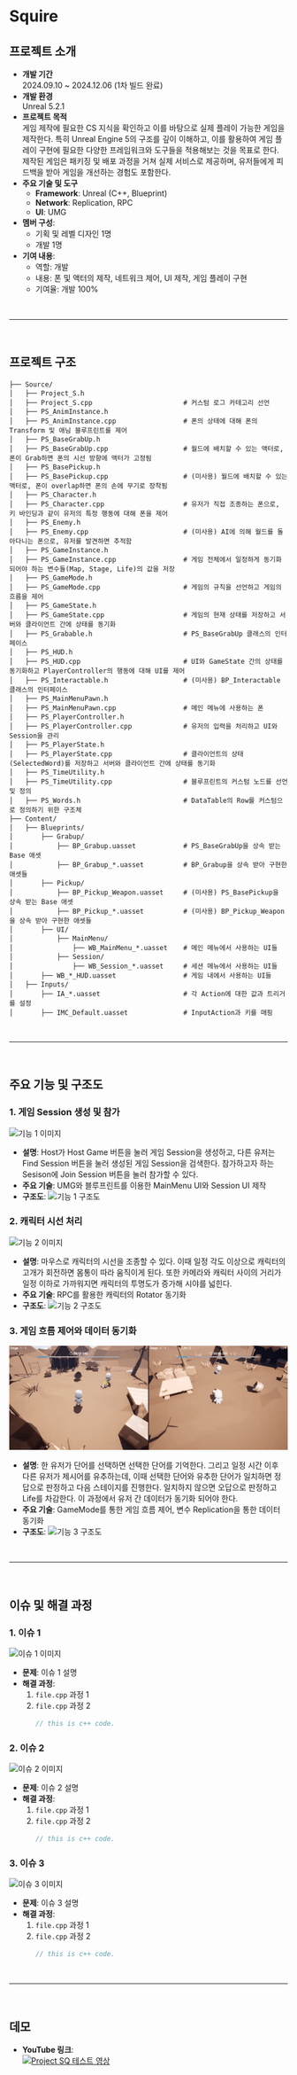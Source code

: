 # Squire

## 프로젝트 소개
- **개발 기간**   
  2024.09.10 ~ 2024.12.06 (1차 빌드 완료)
- **개발 환경**   
  Unreal 5.2.1
- **프로젝트 목적**   
  게임 제작에 필요한 CS 지식을 확인하고 이를 바탕으로 실제 플레이 가능한 게임을 제작한다. 특히 Unreal Engine 5의 구조를 깊이 이해하고, 이를 활용하여 게임 플레이 구현에 필요한 다양한 프레임워크와
도구들을 적용해보는 것을 목표로 한다. 제작된 게임은 패키징 및 배포 과정을 거쳐 실제 서비스로 제공하며, 유저들에게 피드백을 받아 게임을 개선하는 경험도 포함한다.
- **주요 기술 및 도구**   
  - **Framework**: Unreal (C++, Blueprint)
  - **Network**: Replication, RPC
  - **UI**: UMG
- **멤버 구성**:
  - 기획 및 레벨 디자인 1명
  - 개발 1명
- **기여 내용**:
  - 역할: 개발
  - 내용: 폰 및 액터의 제작, 네트워크 제어, UI 제작, 게임 플레이 구현
  - 기여율: 개발 100%

<br>

---

<br>

## 프로젝트 구조
```plaintext
├── Source/
│   ├── Project_S.h
│   ├── Project_S.cpp                       # 커스텀 로그 카테고리 선언
│   ├── PS_AnimInstance.h
│   ├── PS_AnimInstance.cpp                 # 폰의 상태에 대해 폰의 Transform 및 애님 블루프린트를 제어
│   ├── PS_BaseGrabUp.h
│   ├── PS_BaseGrabUp.cpp                   # 월드에 배치할 수 있는 액터로, 폰이 Grab하면 폰의 시선 방향에 액터가 고정됨
│   ├── PS_BasePickup.h
│   ├── PS_BasePickup.cpp                   # (미사용) 월드에 배치할 수 있는 액터로, 폰이 overlap하면 폰의 손에 무기로 장착됨
│   ├── PS_Character.h
│   ├── PS_Character.cpp                    # 유저가 직접 조종하는 폰으로, 키 바인딩과 같이 유저의 특정 행동에 대해 폰을 제어
│   ├── PS_Enemy.h
│   ├── PS_Enemy.cpp                        # (미사용) AI에 의해 월드를 돌아다니는 폰으로, 유저를 발견하면 추적함
│   ├── PS_GameInstance.h
│   ├── PS_GameInstance.cpp                 # 게임 전체에서 일정하게 동기화 되어야 하는 변수들(Map, Stage, Life)의 값을 저장
│   ├── PS_GameMode.h
│   ├── PS_GameMode.cpp                     # 게임의 규칙을 선언하고 게임의 흐름을 제어
│   ├── PS_GameState.h
│   ├── PS_GameState.cpp                    # 게임의 현재 상태를 저장하고 서버와 클라이언트 간에 상태를 동기화
│   ├── PS_Grabable.h                       # PS_BaseGrabUp 클래스의 인터페이스
│   ├── PS_HUD.h
│   ├── PS_HUD.cpp                          # UI와 GameState 간의 상태를 동기화하고 PlayerController의 행동에 대해 UI를 제어
│   ├── PS_Interactable.h                   # (미사용) BP_Interactable 클래스의 인터페이스
│   ├── PS_MainMenuPawn.h
│   ├── PS_MainMenuPawn.cpp                 # 메인 메뉴에 사용하는 폰
│   ├── PS_PlayerController.h
│   ├── PS_PlayerController.cpp             # 유저의 입력을 처리하고 UI와 Session을 관리
│   ├── PS_PlayerState.h
│   ├── PS_PlayerState.cpp                  # 클라이언트의 상태(SelectedWord)를 저장하고 서버와 클라이언트 간에 상태를 동기화
│   ├── PS_TimeUtility.h
│   ├── PS_TimeUtility.cpp                  # 블루프린트의 커스텀 노드를 선언 및 정의
│   ├── PS_Words.h                          # DataTable의 Row를 커스텀으로 정의하기 위한 구조체
├── Content/
│   ├── Blueprints/
│       ├── Grabup/
│           ├── BP_Grabup.uasset            # PS_BaseGrabUp을 상속 받는 Base 애셋
│           ├── BP_Grabup_*.uasset          # BP_Grabup을 상속 받아 구현한 애셋들
│       ├── Pickup/
│           ├── BP_Pickup_Weapon.uasset     # (미사용) PS_BasePickup을 상속 받는 Base 애셋
│           ├── BP_Pickup_*.uasset          # (미사용) BP_Pickup_Weapon을 상속 받아 구현한 애셋들
│       ├── UI/
│           ├── MainMenu/
│               ├── WB_MainMenu_*.uasset    # 메인 메뉴에서 사용하는 UI들
│           ├── Session/
│               ├── WB_Session_*.uasset     # 세션 메뉴에서 사용하는 UI들
│       ├── WB_*_HUD.uasset                 # 게임 내에서 사용하는 UI들
│   ├── Inputs/
│       ├── IA_*.uasset                     # 각 Action에 대한 값과 트리거를 설정
│       ├── IMC_Default.uasset              # InputAction과 키를 매핑
```
                              
<br>

---

<br>

## 주요 기능 및 구조도
### 1. 게임 Session 생성 및 참가   
  ![기능 1 이미지](features1.gif)
- **설명**: Host가 Host Game 버튼을 눌러 게임 Session을 생성하고, 다른 유저는 Find Session 버튼을 눌러 생성된 게임 Session을 검색한다. 참가하고자 하는 Sesison에 Join Session 버튼을 눌러 참가할 수 있다.
- **주요 기술**: UMG와 블루프린트를 이용한 MainMenu UI와 Session UI 제작
- **구조도**:
  ![기능 1 구조도](features-structure1.png)

### 2. 캐릭터 시선 처리  
  ![기능 2 이미지](features2.gif)
- **설명**: 마우스로 캐릭터의 시선을 조종할 수 있다. 이때 일정 각도 이상으로 캐릭터의 고개가 회전하면 몸통이 따라 움직이게 된다. 또한 카메라와 캐릭터 사이의 거리가 일정 이하로 가까워지면 캐릭터의 투명도가 증가해 시야를 넓힌다.
- **주요 기술**: RPC를 활용한 캐릭터의 Rotator 동기화
- **구조도**:
  ![기능 2 구조도](features-structure2.png)

### 3. 게임 흐름 제어와 데이터 동기화   
  ![기능 3 이미지](features3.gif)
- **설명**: 한 유저가 단어를 선택하면 선택한 단어를 기억한다. 그리고 일정 시간 이후 다른 유저가 제시어를 유추하는데, 이때 선택한 단어와 유추한 단어가 일치하면 정답으로 판정하고 다음 스테이지를 진행한다. 일치하지 않으면 오답으로 판정하고 Life를 차감한다. 이 과정에서 유저 간 데이터가 동기화 되어야 한다.
- **주요 기술**: GameMode를 통한 게임 흐름 제어, 변수 Replication을 통한 데이터 동기화
- **구조도**:
  ![기능 3 구조도](features-structure3.png)

<br>

---

<br>

## 이슈 및 해결 과정
### 1. 이슈 1   
  ![이슈 1 이미지](issues1.png)
- **문제**: 이슈 1 설명
- **해결 과정**:
  1. `file.cpp` 과정 1
  2. `file.cpp` 과정 2
     ```c++
     // this is c++ code.
     ```

### 2. 이슈 2
  ![이슈 2 이미지](issues2.png)
- **문제**: 이슈 2 설명
- **해결 과정**:
  1. `file.cpp` 과정 1
  2. `file.cpp` 과정 2
     ```c++
     // this is c++ code.
     ```

### 3. 이슈 3
  ![이슈 3 이미지](issues3.png)
- **문제**: 이슈 3 설명
- **해결 과정**:
  1. `file.cpp` 과정 1
  2. `file.cpp` 과정 2
     ```c++
     // this is c++ code.
     ```

<br>

---

<br>

## 데모
- **YouTube 링크**:   
  [![Project SQ 테스트 영상](https://img.youtube.com/vi/AIy8zwr5r8M/0.jpg)](https://www.youtube.com/watch?v=AIy8zwr5r8M)
